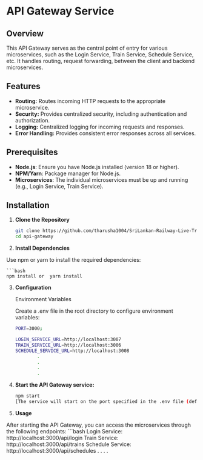 # API Gateway Service

## Overview

This API Gateway serves as the central point of entry for various microservices, such as the Login Service, Train Service, Schedule Service, etc. It handles routing, request forwarding, between the client and backend microservices. 

## Features

- **Routing:** Routes incoming HTTP requests to the appropriate microservice.
- **Security:** Provides centralized security, including authentication and authorization.
- **Logging:** Centralized logging for incoming requests and responses.
- **Error Handling:** Provides consistent error responses across all services.

## Prerequisites

- **Node.js**: Ensure you have Node.js installed (version 18 or higher).
- **NPM/Yarn**: Package manager for Node.js.
- **Microservices**: The individual microservices must be up and running (e.g., Login Service, Train Service).

## Installation

1. **Clone the Repository**

   ```bash
   git clone https://github.com/tharusha1004/SriLankan-Railway-Live-Train-Tracking-API.git
   cd api-gateway

2. **Install Dependencies**

Use npm or yarn to install the required dependencies:

    ```bash
    npm install or  yarn install 

3. **Configuration**

    Environment Variables

    Create a .env file in the root directory to configure environment variables:

    ```bash
    PORT=3000;

    LOGIN_SERVICE_URL=http://localhost:3007
    TRAIN_SERVICE_URL=http://localhost:3006
    SCHEDULE_SERVICE_URL=http://localhost:3008
            .   
            .
            .
            .

4. **Start the API Gateway service:**

    ```bash
    npm start
    [The service will start on the port specified in the .env file (default is 3000).]

5. **Usage**

After starting the API Gateway, you can access the microservices through the following endpoints:
    ```bash
    Login Service: http://localhost:3000/api/login
    Train Service: http://localhost:3000/api/trains
    Schedule Service: http://localhost:3000/api/schedules
                    .
                    .
                    .
                    .